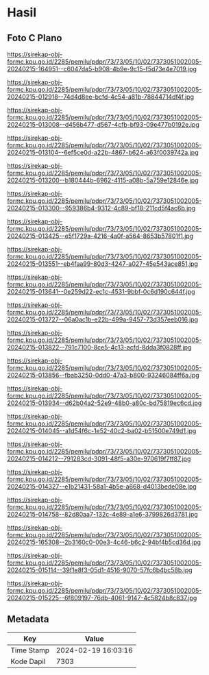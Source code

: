 # Hasil

## Foto C Plano

https://sirekap-obj-formc.kpu.go.id/2285/pemilu/pdpr/73/73/05/10/02/7373051002005-20240215-164951--c6047da5-b908-4b9e-9c15-f5d73e4e7019.jpg

https://sirekap-obj-formc.kpu.go.id/2285/pemilu/pdpr/73/73/05/10/02/7373051002005-20240215-012918--74d4d8ee-bcfd-4c54-a81b-78844714df4f.jpg

https://sirekap-obj-formc.kpu.go.id/2285/pemilu/pdpr/73/73/05/10/02/7373051002005-20240215-013008--d456b477-d567-4cfb-bf93-09e477b0192e.jpg

https://sirekap-obj-formc.kpu.go.id/2285/pemilu/pdpr/73/73/05/10/02/7373051002005-20240215-013104--6ef5ce0d-a22b-4867-b624-a63f0039742a.jpg

https://sirekap-obj-formc.kpu.go.id/2285/pemilu/pdpr/73/73/05/10/02/7373051002005-20240215-013200--b180444b-6962-4115-a08b-5a759e12846e.jpg

https://sirekap-obj-formc.kpu.go.id/2285/pemilu/pdpr/73/73/05/10/02/7373051002005-20240215-013300--959386b4-9312-4c89-bf18-211cd5f4ac6b.jpg

https://sirekap-obj-formc.kpu.go.id/2285/pemilu/pdpr/73/73/05/10/02/7373051002005-20240215-013425--e5f1729a-4216-4a0f-a564-8653b57801f1.jpg

https://sirekap-obj-formc.kpu.go.id/2285/pemilu/pdpr/73/73/05/10/02/7373051002005-20240215-013551--eb4faa99-80d3-4247-a027-45e543ace851.jpg

https://sirekap-obj-formc.kpu.go.id/2285/pemilu/pdpr/73/73/05/10/02/7373051002005-20240215-013641--0e259d22-ec1c-4531-9bbf-0c6d190c644f.jpg

https://sirekap-obj-formc.kpu.go.id/2285/pemilu/pdpr/73/73/05/10/02/7373051002005-20240215-013727--06a0ac1b-e22b-499a-9457-73d357eeb016.jpg

https://sirekap-obj-formc.kpu.go.id/2285/pemilu/pdpr/73/73/05/10/02/7373051002005-20240215-013822--791c7100-8ce5-4c13-acfd-8dda3f0828ff.jpg

https://sirekap-obj-formc.kpu.go.id/2285/pemilu/pdpr/73/73/05/10/02/7373051002005-20240215-013856--fbab3250-0dd0-47a3-b800-93246084ff6a.jpg

https://sirekap-obj-formc.kpu.go.id/2285/pemilu/pdpr/73/73/05/10/02/7373051002005-20240215-013934--d62b04a2-52e9-48b0-a80c-bd75819ec6cd.jpg

https://sirekap-obj-formc.kpu.go.id/2285/pemilu/pdpr/73/73/05/10/02/7373051002005-20240215-014045--a1d54f6c-1e52-40c2-ba02-b51500e749d1.jpg

https://sirekap-obj-formc.kpu.go.id/2285/pemilu/pdpr/73/73/05/10/02/7373051002005-20240215-014212--791283cd-3091-48f5-a30e-970619f7ff87.jpg

https://sirekap-obj-formc.kpu.go.id/2285/pemilu/pdpr/73/73/05/10/02/7373051002005-20240215-014327--e1b21431-58a1-4b5e-a668-d4013bede08e.jpg

https://sirekap-obj-formc.kpu.go.id/2285/pemilu/pdpr/73/73/05/10/02/7373051002005-20240215-014758--82d80aa7-132c-4e89-a1e6-3799826d3781.jpg

https://sirekap-obj-formc.kpu.go.id/2285/pemilu/pdpr/73/73/05/10/02/7373051002005-20240215-165308--2b3160c0-00e3-4c46-b6c2-94bf4b5cd36d.jpg

https://sirekap-obj-formc.kpu.go.id/2285/pemilu/pdpr/73/73/05/10/02/7373051002005-20240215-015114--39f1e8f3-05d1-4516-9070-57fc6b4bc58b.jpg

https://sirekap-obj-formc.kpu.go.id/2285/pemilu/pdpr/73/73/05/10/02/7373051002005-20240215-015225--6f809197-76db-4061-9147-4c5824b8c837.jpg


## Metadata

| Key        | Value               |
| ---------- | ------------------- |
| Time Stamp | 2024-02-19 16:03:16 |
| Kode Dapil | 7303                |



